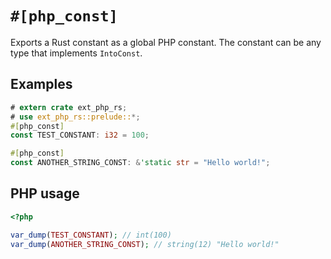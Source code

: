 # `#[php_const]`

Exports a Rust constant as a global PHP constant. The constant can be any type
that implements `IntoConst`.

## Examples

```rust
# extern crate ext_php_rs;
# use ext_php_rs::prelude::*;
#[php_const]
const TEST_CONSTANT: i32 = 100;

#[php_const]
const ANOTHER_STRING_CONST: &'static str = "Hello world!";
```

## PHP usage

```php
<?php

var_dump(TEST_CONSTANT); // int(100)
var_dump(ANOTHER_STRING_CONST); // string(12) "Hello world!"
```
